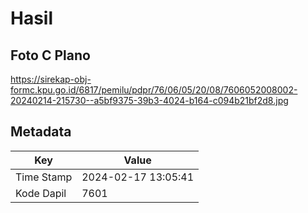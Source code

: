 # Hasil

## Foto C Plano

https://sirekap-obj-formc.kpu.go.id/6817/pemilu/pdpr/76/06/05/20/08/7606052008002-20240214-215730--a5bf9375-39b3-4024-b164-c094b21bf2d8.jpg


## Metadata

| Key        | Value               |
| ---------- | ------------------- |
| Time Stamp | 2024-02-17 13:05:41 |
| Kode Dapil | 7601                |



